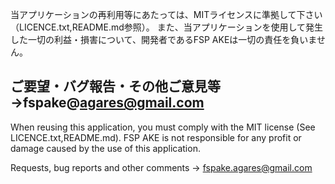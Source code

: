 当アプリケーションの再利用等にあたっては、MITライセンスに準拠して下さい（LICENCE.txt,README.md参照）。
また、当アプリケーションを使用して発生した一切の利益・損害について、開発者であるFSP AKEは一切の責任を負いません。

ご要望・バグ報告・その他ご意見等→fspake@agares@gmail.com
------------------------------------------------------------------------------------------------------
When reusing this application, you must comply with the MIT license (See LICENCE.txt,README.md).
FSP AKE is not responsible for any profit or damage caused by the use of this application.

Requests, bug reports and other comments -> fspake.agares@gmail.com
